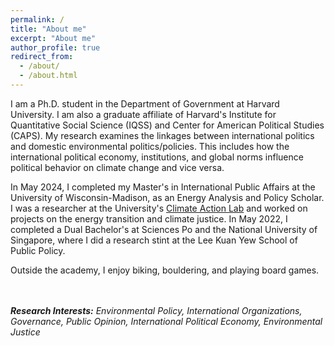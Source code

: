 ```yaml
---
permalink: /
title: "About me"
excerpt: "About me"
author_profile: true
redirect_from: 
  - /about/
  - /about.html
---
```


I am a Ph.D. student in the Department of Government at Harvard University. I am also a graduate affiliate of Harvard's Institute for Quantitative Social Science (IQSS) and Center for American Political Studies (CAPS). My research examines the linkages between international politics and domestic environmental politics/policies. This includes how the international political economy, institutions, and global norms influence political behavior on climate change and vice versa. 

In May 2024, I completed my Master's in International Public Affairs at the University of Wisconsin-Madison, as an Energy Analysis and Policy Scholar. I was a researcher at the University's [Climate Action Lab](https://www.climateactionlab.com/) and worked on projects on the energy transition and climate justice. In May 2022, I completed a Dual Bachelor's at Sciences Po and the National University of Singapore, where I did a research stint at the Lee Kuan Yew School of Public Policy. 

Outside the academy, I enjoy biking, bouldering, and playing board games.

<br>
<br>
<i><b>Research Interests:</b> Environmental Policy, International Organizations, Governance, Public Opinion, International Political Economy, Environmental Justice<i>
